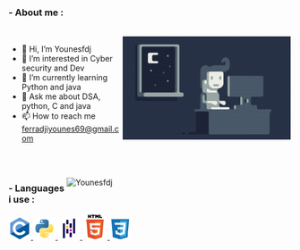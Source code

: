 <h3>- About me :</h3>
<br/>
<img alt="Night Coding" src="https://raw.githubusercontent.com/AVS1508/AVS1508/master/assets/Night-Coding.gif" align='right'/>

- 👋 Hi, I’m Younesfdj
- 👀 I’m interested in Cyber security and Dev
- 🌱 I’m currently learning Python and java
- 💭 Ask me about DSA, python, C and java
- 📫 How to reach me ferradjiyounes69@gmail.com 
<br/>
<br/>
<p><img align="right" width=400px src="https://github-readme-stats.vercel.app/api/top-langs?username=Younesfdj&show_icons=true&locale=en&layout=compact" alt="Younesfdj" /></p>
<h3>- Languages i use :</h3>
<a href="https://www.cprogramming.com/" target="_blank" rel="noreferrer"> <img src="https://raw.githubusercontent.com/devicons/devicon/master/icons/c/c-original.svg" alt="c" width="40" height="40"/> </a>   <a href="https://www.w3schools.com/cpp/" target="_blank" rel="noreferrer"> <a href="https://www.python.org" target="_blank" rel="noreferrer"> <img src="https://raw.githubusercontent.com/devicons/devicon/master/icons/python/python-original.svg" alt="python" width="40" height="40"/> </a> <a href="https://pandas.pydata.org/" target="_blank" rel="noreferrer"> <img src="https://raw.githubusercontent.com/devicons/devicon/2ae2a900d2f041da66e950e4d48052658d850630/icons/pandas/pandas-original.svg" alt="pandas" width="40" height="40"/> </a> <a href="https://www.w3.org/html/" target="_blank" rel="noreferrer"> <img src="https://raw.githubusercontent.com/devicons/devicon/master/icons/html5/html5-original-wordmark.svg" alt="html5" width="45" height="45"/> </a> <a href="https://www.w3.org/html/" target="_blank" rel="noreferrer"> <img src="https://github.com/devicons/devicon/blob/master/icons/css3/css3-original.svg" alt="css3" width="37" height="37"/> </a> 
